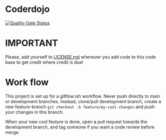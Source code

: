 # Coderdojo
[![Quality Gate Status](https://sonarcloud.io/api/project_badges/measure?project=Tenkaklet_coderdojo&metric=alert_status)](https://sonarcloud.io/summary/new_code?id=Tenkaklet_coderdojo)
# IMPORTANT
Please, add yourself to [LICENSE.md](LICENSE.md) whenever you add code to this code base to get credit where credit is due!

# Work flow
This project is set up for a gitflow:ish workflow. Never push directly to main or development branches. Instead, clone/pull development branch, create a new feature-branch `git checkout -b feature/my-cool-changes` and push your changes in this branch.

When your new cool feuture is done, open a pull request towards the development branch, and tag someone if you want a code review before merge.

